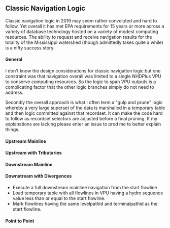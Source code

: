 ## Classic Navigation Logic

Classic navigation logic in 2019 may seem rather convoluted and hard to follow.  Yet overall it has met EPA requirements for 15 years or more across a variety of database technology hosted on a variety of modest computing resources.  The ability to request and receive navigation results for the totality of the Mississippi watershed (though admittedly takes quite a while) is a nifty success story.  

#### General

I don't know the design considerations for classic navigation logic but one constraint was that navigation overall was limited to a single NHDPlus VPU to conserve computing resources.  So the logic to span VPU outputs is a complicating factor that the other logic branches simply do not need to address.  

Secondly the overall approach is what I often term a "gulp and prune" logic whereby a very large superset of the data is marshalled in a temporary table and then logic committed against that recordset.  It can make the code hard to follow as recordset selectors are adjusted before a final pruning.  If my explanations are lacking please enter an issue to prod me to better explain things.

#### Upstream Mainline

#### Upstream with Tributaries

#### Downstream Mainline

#### Downstream with Divergences

* Execute a full downstream mainline navigation from the start flowline
* Load temporary table with all flowlines in VPU having a hydro sequence value less than or equal to the start flowline.
* Mark flowlines having the same levelpathid and terminalpathid as the start flowline.

#### Point to Point

